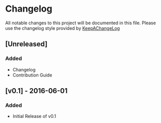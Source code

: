 # Changelog
All notable changes to this project will be documented in this file.
Please use the changelog style provided by [KeepAChangeLog](http://keepachangelog.com/)

## [Unreleased]
### Added
- Changelog
- Contribution Guide

## [v0.1] - 2016-06-01
### Added
- Initial Release of v0.1